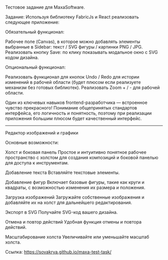 Тестовое задание для MaxaSoftware.

Задание:
Используя библиотеку FabricJs и React реализовать следующее приложение:

Обязательный функционал:

Рабочее поле (Canvas), в которое можно добавлять элементы выбранные в Sidebar: текст / SVG фигуры / картинки PNG / JPG.
Реализовать кнопку Save: по клику показывать модальное окно с SVG кодом дизайна.

Опциональный функционал:

Реализовать функционал для кнопок Undo / Redo для истории изменений в рабочей области (будет плюсом если реализуете механизм без готовых библиотек).
Реализовать Zoom + / - для рабочей области.

Один из ключевых навыков frontend-разработчика — встроенное чувство прекрасного! Понимание общепринятых стандартов интерфейса, его логичность и понятность, поэтому при реализации приложения большим плюсом будет качественный интерфейс.

---

Редактор изображений и графики

Основные возможности:

Холст и боковая панель
Простое и интуитивно понятное рабочее пространство с холстом для создания композиций и боковой панелью для доступа к инструментам.

Добавление текста
Вставляйте текстовые элементы.

Добавление фигур
Включает базовые фигуры, такие как круги и квадраты, с возможностью изменения их размера и положения.

Загрузка изображений
Загружайте собственные изображения и добавляйте их на холст для дальнейшего редактирования.

Экспорт в SVG
Получайте SVG-код вашего дизайна.

Отмена и повтор действий
Удобная функция отмены и повтора действий.

Масштабирование холста
Увеличивайте или уменьшайте масштаб холста.

Ссылка: https://sovakrya.github.io/maxa-test-task/
